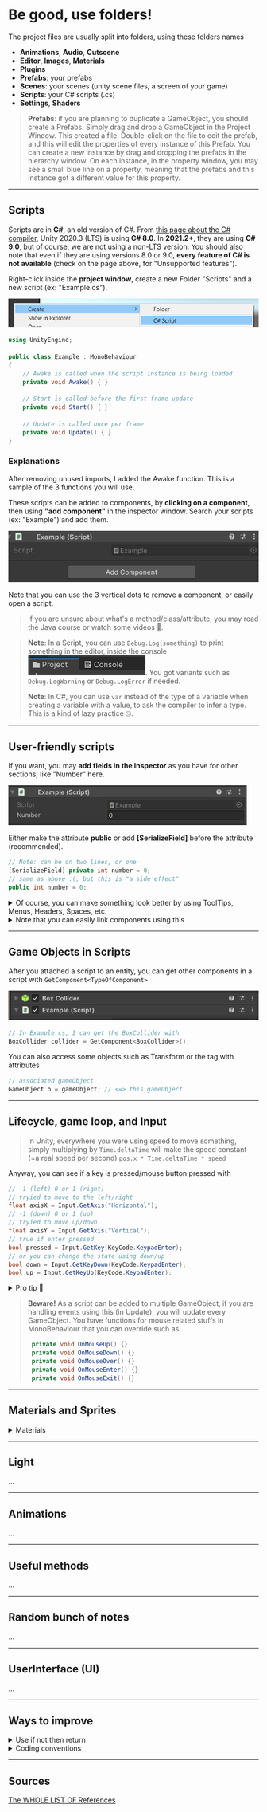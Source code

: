 # Be good, use folders!

The project files are usually split into folders, using these folders names

* **Animations**, **Audio**, **Cutscene**
* **Editor**, **Images**, **Materials**
* **Plugins**
* **Prefabs**: your prefabs
* **Scenes**: your scenes (unity scene files, a screen of your game)
* **Scripts**: your C# scripts (.cs)
* **Settings**, **Shaders**

> **Prefabs**: if you are planning to duplicate a GameObject, you should create a Prefabs. Simply drag and drop a GameObject in the Project Window. This created a file. Double-click on the file to edit the prefab, and this will edit the properties of every instance of this Prefab. You can create a new instance by drag and dropping the prefabs in the hierarchy window. On each instance, in the property window, you may see a small blue line on a property, meaning that the prefabs and this instance got a different value for this property.

<hr class="sl">

## Scripts

Scripts are in **C#**, an old version of C#. From [this page about the C# compiler](https://docs.unity3d.com/2020.3/Documentation/Manual/CSharpCompiler.html), Unity 2020.3 (LTS) is using **C# 8.0**. In **2021.2+**, they are using **C# 9.0**, but of course, we are not using a non-LTS version. You should also note that even if they are using versions 8.0 or 9.0, **every feature of C# is not available** (check on the page above, for "Unsupported features").

Right-click inside the **project window**, create a new Folder "Scripts" and a new script (ex: "Example.cs").

<div class="text-center">

![Unity create script](images/script.png)
</div>

<div class="row">
<div class="col-md-6">

```cs
using UnityEngine;

public class Example : MonoBehaviour
{
    // Awake is called when the script instance is being loaded
    private void Awake() { }

    // Start is called before the first frame update
    private void Start() { }

    // Update is called once per frame
    private void Update() { }
}
```
</div>
<div class="col-md-6">

### Explanations

After removing unused imports, I added the Awake function. This is a sample of the 3 functions you will use.

These scripts can be added to components, by **clicking on a component**, then using **"add component"** in the inspector window. Search your scripts (ex: "Example") and add them.

![add component](images/script2.png)

Note that you can use the 3 vertical dots to remove a component, or easily open a script.

> If you are unsure about what's a method/class/attribute, you may read the Java course or watch some videos 🚀.
</div>
</div>

> **Note**: In a Script, you can use `Debug.Log(something)` to print something in the editor, inside the console ![Unity console](images/console.png). You got variants such as `Debug.LogWarning` or `Debug.LogError` if needed.
>
> **Note**: In C#, you can use `var` instead of the type of a variable when creating a variable with a value, to ask the compiler to infer a type. This is a kind of lazy practice 🙄.

<hr class="sl">

## User-friendly scripts

If you want, you may **add fields in the inspector** as you have for other sections, like "Number" here.

![Create field inspector unity](images/fields.png)

Either make the attribute **public** or add **[SerializeField]** before the attribute (recommended).

```cs
// Note: can be on two lines, or one
[SerializeField] private int number = 0;
// same as above :(, but this is "a side effect"
public int number = 0;
```

<details class="details-border">
<summary>Of course, you can make something look better by using ToolTips, Menus, Headers, Spaces, etc.</summary>

```cs
// you renamed something
[SerializeField]
[FormerlySerializedAs("OldName")] private int number = 0;

// make a class available in "folder/.../name" in the
// component selector
[AddComponentMenu("folder/class")]
// adding tooltips
[Tooltip("blah blah blah")]
// The following attributes will be inside this header
[Header("a header")]
// ...
// Spacing
[Space(value)]
```
</details>

<details class="details-border">
<summary>Note that you can easily link components using this</summary>
<br>

```cs
[SerializeField] private GameObject player;
```

Giving you

![Submit player serializable](images/player_s.png)

And you simply have to drag-and-drop a game object (ex: a player) from the **Hierarchy window** to this field. This is useful when you don't want to do tiring things (ex: using tags/...) to get another GameObject.

Note: you can use the small dot too ![Submit player serializable - dot](images/field_dot.png), to see a list of GameComponent this field can take.
</details>

<hr class="sr">

## Game Objects in Scripts

After you attached a script to an entity, you can get other components in a script with `GetComponent<TypeOfComponent>`

![Inspector: Box collider](images/get_component.png)

```cs
// In Example.cs, I can get the BoxCollider with
BoxCollider collider = GetComponent<BoxCollider>();
```

You can also access some objects such as Transform or the tag with attributes

```cs
// associated gameObject
GameObject o = gameObject; // <=> this.gameObject
```

<hr class="sl">

## Lifecycle, game loop, and Input

> In Unity, everywhere you were using speed to move something, simply multiplying by `Time.deltaTime` will make the speed constant (=a real speed per second)
> `pos.x * Time.deltaTime * speed`

Anyway, you can see if a key is pressed/mouse button pressed with

```cs
// -1 (left) 0 or 1 (right)
// tryied to move to the left/right
float axisX = Input.GetAxis("Horizontal");
// -1 (down) 0 or 1 (up)
// tryied to move up/down
float axisY = Input.GetAxis("Vertical");
// true if enter pressed
bool pressed = Input.GetKey(KeyCode.KeypadEnter);
// or you can change the state using down/up
bool down = Input.GetKeyDown(KeyCode.KeypadEnter);
bool up = Input.GetKeyUp(KeyCode.KeypadEnter);
```

<details class="details-e">
<summary>Pro tip 🚀</summary>

A lot of developers are not GetAxis but GetAxisRaw, as they want to get rid of the smoothing.

```cs
float axisX = Input.GetAxisRaw("Horizontal");
```

It's not a good practice to use keys such as "KeyCode.KeypadEnter". In Edit > Project Settings > Input Manager > Axes, you got names such as "Jump" with keys (such as Space). In your code, you should use theses

```cs
bool pressed = Input.GetButton("Jump");
bool pressed = Input.GetButtonDown("Jump");
```
</details>

> **Beware!** As a script can be added to multiple GameObject, if you are handling events using this (in Update), you will update every GameObject. You have functions for mouse related stuffs in MonoBehaviour that you can override such as
> ```cs
>  private void OnMouseUp() {}
>  private void OnMouseDown() {}
>  private void OnMouseOver() {}
>  private void OnMouseEnter() {}
>  private void OnMouseExit() {}
> ```

<hr class="sr">

## Materials and Sprites

<details class="details-e">
<summary>Materials</summary>

This is a sort of skin, for 3D models.

* In the Project window
* **[Optional]** In a folder Materials
* Right-click > Create > Material
* **[Optional]** you may set the material as Transparent, if you are intending so make it a light source (trick)
* **[Up to you]** you can change the **color** on the line "Albedo"
* **[Up to you]** you can set an **image** (=texture) by clicking on the little circle with a dot inside, right before "Albedo"
* **[Up to you]** you can enable emission and set a color, if you want this color to be emitted from your material (trick)

To apply one,

* Click on a Game object
* Mesh Renderer > Materials
* Drag and drop your Material from the Project window to the input field

</details>

<hr class="sl">

## Light

...

<hr class="sr">

## Animations

...

<hr class="sl">

## Useful methods

...

<hr class="sr">

## Random bunch of notes

...

<hr class="sl">

## UserInterface (UI)

...

<hr class="sl">

## Ways to improve

<details class="details-border">
<summary>Use if not then return</summary>
<br>

```cs
private void MyMethod()
{
	// [some code before] (optionnal)
	if (something) {
		// ...
	}
}
// replace with
private void MyMethod()
{
  // [some code before] (optionnal)
  if (!something) return;
  // ...
}
```
</details>

<details class="details-border">
<summary>Coding conventions</summary>
<br>

```cs
// add a _ before the name if private
private int _number;
// otherwise
[SerializeField] private int number;

// notice, the name is starting by a Uppercase
// => do not forget to add "private"
private void MyMethod()
{
	// local variable
	var myVariable = 0;
}
```
</details>

<hr class="sr">

## Sources

[The WHOLE LIST OF References](refs.md)